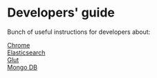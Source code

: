 # Developers' guide

Bunch of useful instructions for developers about:

[Chrome](chrome.md)\
[Elasticsearch](elasticsearch.md)\
[Glut](glut.md)\
[Mongo DB](mongodb.md)
